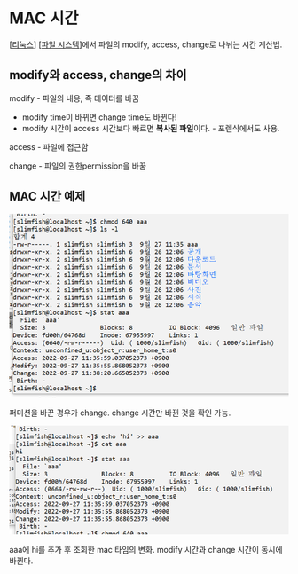 # MAC 시간

[[리눅스]] [[파일 시스템]]에서 파일의 modify, access, change로 나뉘는 시간 계산법. 


## modify와 access, change의 차이 

  
modify - 파일의 내용, 즉 데이터를 바꿈  
- modify time이 바뀌면 change time도 바뀐다! 
- modify 시간이 access 시간보다 빠르면 **복사된 파일**이다. - 포렌식에서도 사용.

access - 파일에 접근함

change - 파일의 권한permission을 바꿈 


## MAC 시간 예제

![](../attachments/2022-09-27-11-42-00.png)

퍼미션을 바꾼 경우가 change.
change 시간만 바뀐 것을 확인 가능. 


![](../attachments/2022-09-27-11-42-20.png)

aaa에 hi를 추가 후 조회한 mac 타임의 변화. 
modify 시간과 change 시간이 동시에 바뀐다. 



[//begin]: # "Autogenerated link references for markdown compatibility"
[리눅스]: 리눅스.md "리눅스"
[파일 시스템]: <파일 시스템.md> "파일 시스템"
[//end]: # "Autogenerated link references"